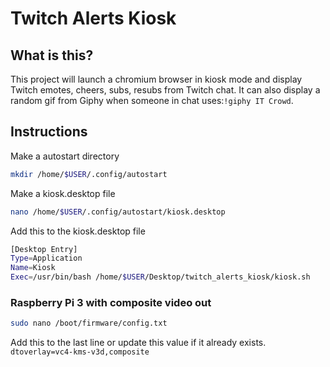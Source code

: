 # Twitch Alerts Kiosk

## What is this?
This project will launch a chromium browser in kiosk mode and display Twitch emotes, cheers, subs, resubs from Twitch chat. It can also display a random gif from Giphy when someone in chat uses:`!giphy IT Crowd`. 

## Instructions

Make a autostart directory
```bash
mkdir /home/$USER/.config/autostart
```
Make a kiosk.desktop file
```bash
nano /home/$USER/.config/autostart/kiosk.desktop
```
Add this to the kiosk.desktop file
```bash
[Desktop Entry]
Type=Application
Name=Kiosk
Exec=/usr/bin/bash /home/$USER/Desktop/twitch_alerts_kiosk/kiosk.sh
```

### Raspberry Pi 3 with composite video out
```bash
sudo nano /boot/firmware/config.txt
```
Add this to the last line or update this value if it already exists.
`dtoverlay=vc4-kms-v3d,composite`